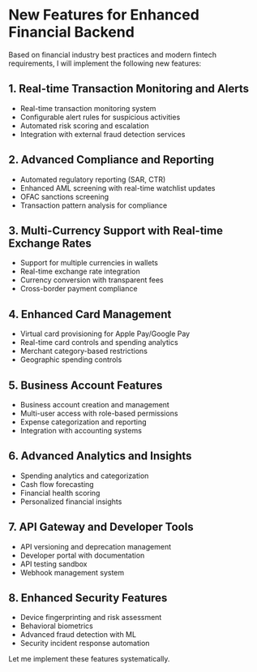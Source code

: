 # New Features for Enhanced Financial Backend

Based on financial industry best practices and modern fintech requirements, I will implement the following new features:

## 1. Real-time Transaction Monitoring and Alerts
- Real-time transaction monitoring system
- Configurable alert rules for suspicious activities
- Automated risk scoring and escalation
- Integration with external fraud detection services

## 2. Advanced Compliance and Reporting
- Automated regulatory reporting (SAR, CTR)
- Enhanced AML screening with real-time watchlist updates
- OFAC sanctions screening
- Transaction pattern analysis for compliance

## 3. Multi-Currency Support with Real-time Exchange Rates
- Support for multiple currencies in wallets
- Real-time exchange rate integration
- Currency conversion with transparent fees
- Cross-border payment compliance

## 4. Enhanced Card Management
- Virtual card provisioning for Apple Pay/Google Pay
- Real-time card controls and spending analytics
- Merchant category-based restrictions
- Geographic spending controls

## 5. Business Account Features
- Business account creation and management
- Multi-user access with role-based permissions
- Expense categorization and reporting
- Integration with accounting systems

## 6. Advanced Analytics and Insights
- Spending analytics and categorization
- Cash flow forecasting
- Financial health scoring
- Personalized financial insights

## 7. API Gateway and Developer Tools
- API versioning and deprecation management
- Developer portal with documentation
- API testing sandbox
- Webhook management system

## 8. Enhanced Security Features
- Device fingerprinting and risk assessment
- Behavioral biometrics
- Advanced fraud detection with ML
- Security incident response automation

Let me implement these features systematically.

